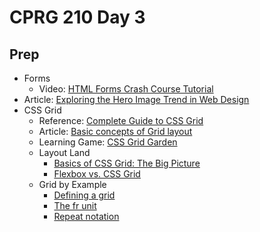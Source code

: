 # CPRG 210 Day 3
## Prep
- Forms
  - Video: [HTML Forms Crash Course Tutorial](https://www.youtube.com/watch?v=YwbIeMlxZAU)
- Article: [Exploring the Hero Image Trend in Web Design](https://envato.com/blog/exploring-hero-image-trend-web-design/)
- CSS Grid
  - Reference: [Complete Guide to CSS Grid](https://css-tricks.com/snippets/css/complete-guide-grid/)
  - Article: [Basic concepts of Grid layout](https://developer.mozilla.org/en-US/docs/Web/CSS/CSS_Grid_Layout/Basic_Concepts_of_Grid_Layout)
  - Learning Game: [CSS Grid Garden](https://cssgridgarden.com/)
  - Layout Land
    - [Basics of CSS Grid: The Big Picture](https://youtu.be/FEnRpy9Xfes)
    - [Flexbox vs. CSS Grid](https://youtu.be/hs3piaN4b5I)
  - Grid by Example
    - [Defining a grid](https://gridbyexample.com/video/series-define-a-grid/)
    - [The fr unit](https://gridbyexample.com/video/series-the-fr-unit/)
    - [Repeat notation](https://gridbyexample.com/video/series-repeat/)